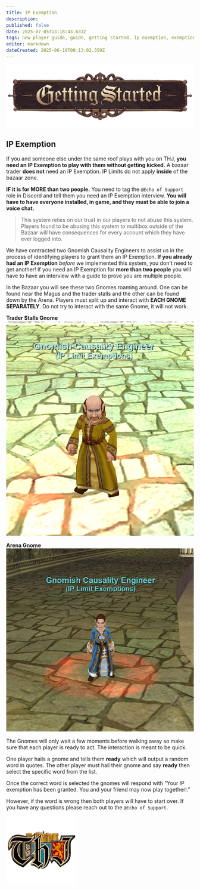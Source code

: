 ```yaml
---
title: IP Exemption
description: 
published: false
date: 2025-07-05T13:18:43.633Z
tags: new player guide, guide, getting started, ip exemption, exemption
editor: markdown
dateCreated: 2025-06-19T00:13:02.359Z
---
```


<div class="banner-container">
  <img src="/gettingstartedbanner.webp"
       alt="Getting Started Banner"
       class="banner-image">
</div>
<main class="page-wrapper">
  <section class="intro-section">
    <h1>IP Exemption</h1>
    <p>
      If you and someone else under the same roof plays with you on THJ, <strong>you need an IP Exemption to play with them without getting kicked.</strong> A bazaar trader <strong>does not</strong> need an IP Exemption. IP Limits do not apply <strong>inside</strong> of the bazaar zone.
      
<strong>IF it is for MORE than two people.</strong> You need to tag the `@Echo of Support` role in Discord and tell them you need an IP Exemption interview. <strong>You will have to have everyone installed, in game, and they must be able to join a voice chat.</strong>

> This system relies on our trust in our players to not abuse this system. Players found to be abusing this system to multibox outside of the Bazaar will have consequences for every account which they have ever logged into.

We have contracted two Gnomish Causality Engineers to assist us in the process of identifying players to grant them an IP Exemption. <strong>If you already had an IP Exemption</strong> _before_ we implemented this system, you don't need to get another! If you need an IP Exemption for <strong>more than two people</strong> you will have to have an interview with a guide to prove you are multiple people.

In the Bazaar you will see these two Gnomes roaming around. One can be found near the Magus and the trader stalls and the other can be found down by the Arena. Players must split up and interact with <strong>EACH GNOME SEPARATELY</strong>. Do not try to interact with the same Gnome, it will not work.

<strong>Trader Stalls Gnome</strong>
![gnome_ip_1.png](/gnome_ip_1.png)


<strong>Arena Gnome</strong>
![gnome_ip_2.png](/gnome_ip_2.png)

The Gnomes will only wait a few moments before walking away so make sure that each player is ready to act. The interaction is meant to be quick.

One player hails a gnome and tells them <strong>ready</strong> which will output a random word in quotes. The other player must hail their gnome and say <strong>ready</strong> then select the specific word from the list. 

Once the correct word is selected the gnomes will respond with "Your IP exemption has been granted. You and your friend may now play together!."

However, if the word is wrong then both players will have to start over.  If you have any questions please reach out to the `@Echo of Support`. 
    </p>
</main>
<div class="page-break">
    <img align="center" src="/pagebreak2.webp" alt="Fancy Page Break" >
</div>